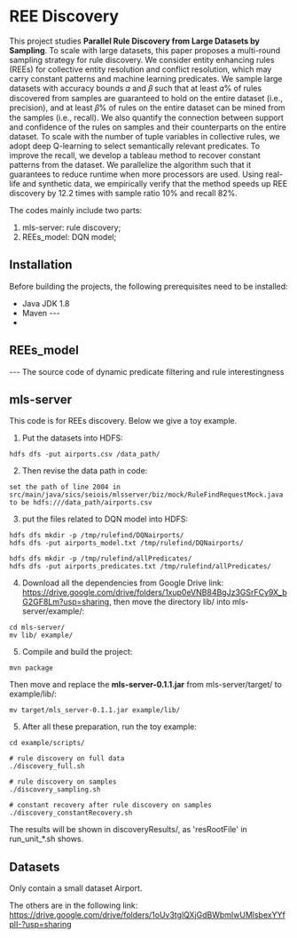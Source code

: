 # REE Discovery
This project studies **Parallel Rule Discovery from Large Datasets by Sampling**.
To scale with large datasets, this
paper proposes a multi-round sampling strategy for rule discovery.
We consider entity enhancing rules (REEs) for collective entity resolution
and conflict resolution, which may carry constant patterns
and machine learning predicates. We sample large datasets with
accuracy bounds 𝛼 and 𝛽 such that at least 𝛼% of rules discovered
from samples are guaranteed to hold on the entire dataset (i.e., precision),
and at least 𝛽% of rules on the entire dataset can be mined
from the samples (i.e., recall). We also quantify the connection between
support and confidence of the rules on samples and their
counterparts on the entire dataset. To scale with the number of tuple
variables in collective rules, we adopt deep Q-learning to select
semantically relevant predicates. To improve the recall, we develop
a tableau method to recover constant patterns from the dataset. We
parallelize the algorithm such that it guarantees to reduce runtime
when more processors are used. Using real-life and synthetic data,
we empirically verify that the method speeds up REE discovery by
12.2 times with sample ratio 10% and recall 82%.

The codes mainly include two parts:
1. mls-server: rule discovery;  
2. REEs_model: DQN model;  

## Installation
Before building the projects, the following prerequisites need to be installed:
* Java JDK 1.8
* Maven ---
* 

## REEs_model
--- The source code of dynamic predicate filtering and rule interestingness

## mls-server    
This code is for REEs discovery.
Below we give a toy example.

1. Put the datasets into HDFS:
```
hdfs dfs -put airports.csv /data_path/
```
2. Then revise the data path in code:
```
set the path of line 2004 in src/main/java/sics/seiois/mlsserver/biz/mock/RuleFindRequestMock.java to be hdfs:///data_path/airports.csv
```
3. put the files related to DQN model into HDFS:
```
hdfs dfs mkdir -p /tmp/rulefind/DQNairports/
hdfs dfs -put airports_model.txt /tmp/rulefind/DQNairports/

hdfs dfs mkdir -p /tmp/rulefind/allPredicates/
hdfs dfs -put airports_predicates.txt /tmp/rulefind/allPredicates/
```
4. Download all the dependencies from Google Drive link:
https://drive.google.com/drive/folders/1xup0eVNB84BgJz3GSrFCy9X_bG2GF8Lm?usp=sharing, then move the directory lib/ into mls-server/example/:
```
cd mls-server/
mv lib/ example/
```
5. Compile and build the project:
```
mvn package
```
Then move and replace the **mls-server-0.1.1.jar** from mls-server/target/ to example/lib/:
```
mv target/mls_server-0.1.1.jar example/lib/
```
5. After all these preparation, run the toy example:
```
cd example/scripts/

# rule discovery on full data
./discovery_full.sh

# rule discovery on samples
./discovery_sampling.sh

# constant recovery after rule discovery on samples
./discovery_constantRecovery.sh
```
The results will be shown in discoveryResults/, as 'resRootFile' in run_unit_*.sh shows.

## Datasets
Only contain a small dataset Airport.

The others are in the following link:
https://drive.google.com/drive/folders/1oUv3tglQXjGdBWbmIwUMlsbexYYfplI-?usp=sharing